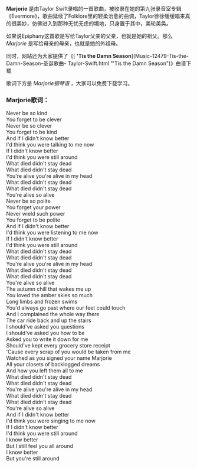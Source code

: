 

**Marjorie** 是由Taylor
Swift录唱的一首歌曲，被收录在她的第九张录音室专辑《Evermore》，歌曲延续了Folklore里的轻柔治愈的曲调，Taylor徐徐缓缓唱来真的很美妙，仿佛进入到那种无忧无虑的境地，只身置于其中，美轮美奂。

如果说Epiphany这首歌是写给Taylor父亲的父亲，也就是她的祖父。那么 _Marjorie_ 是写给母亲的母亲，也就是她的外祖母。

同时，网站还为大家提供了《[ **'Tis the Damn Season**](Music-12479-Tis-the-Damn-Season-圣诞歌曲-
Taylor-Swift.html "'Tis the Damn Season")》曲谱下载

歌词下方是 _Marjorie钢琴谱_ ，大家可以免费下载学习。

### Marjorie歌词：

Never be so kind  
You forget to be clever  
Never be so clever  
You forget to be kind  
And if I didn't know better  
I'd think you were talking to me now  
If I didn't know better  
I'd think you were still around  
What died didn't stay dead  
What died didn't stay dead  
You're alive you're alive in my head  
What died didn't stay dead  
What died didn't stay dead  
You're alive so alive  
Never be so polite  
You forget your power  
Never wield such power  
You forget to be polite  
And if I didn't know better  
I'd think you were listening to me now  
If I didn't know better  
I'd think you were still around  
What died didn't stay dead  
What died didn't stay dead  
You're alive you're alive in my head  
What died didn't stay dead  
What died didn't stay dead  
You're alive so alive  
The autumn chill that wakes me up  
You loved the amber skies so much  
Long limbs and frozen swims  
You'd always go past where our feet could touch  
And I complained the whole way there  
The car ride back and up the stairs  
I should've asked you questions  
I should've asked you how to be  
Asked you to write it down for me  
Should've kept every grocery store receipt  
'Cause every scrap of you would be taken from me  
Watched as you signed your name Marjorie  
All your closets of backlogged dreams  
And how you left them all to me  
What died didn't stay dead  
What died didn't stay dead  
You're alive you're alive in my head  
What died didn't stay dead  
What died didn't stay dead  
You're alive so alive  
And if I didn't know better  
I'd think you were singing to me now  
If I didn't know better  
I'd think you were still around  
I know better  
But I still feel you all around  
I know better  
But you're still around

